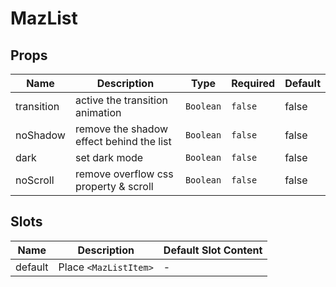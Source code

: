 # MazList

## Props

<!-- @vuese:MazList:props:start -->
|Name|Description|Type|Required|Default|
|---|---|---|---|---|
|transition|active the transition animation|`Boolean`|`false`|false|
|noShadow|remove the shadow effect behind the list|`Boolean`|`false`|false|
|dark|set dark mode|`Boolean`|`false`|false|
|noScroll|remove overflow css property & scroll|`Boolean`|`false`|false|

<!-- @vuese:MazList:props:end -->


## Slots

<!-- @vuese:MazList:slots:start -->
|Name|Description|Default Slot Content|
|---|---|---|
|default|Place `<MazListItem>`|-|

<!-- @vuese:MazList:slots:end -->


